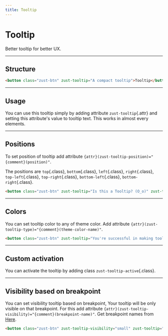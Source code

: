 ```yaml
---
title: Tooltip
---
```


# Tooltip
Better tooltip for better UX.

---


## Structure
```html {snippet}
<button class="zust-btn" zust-tooltip="A compact tooltip">Tooltip</button>
```
---


## Usage
You can use this tooltip simply by adding attribute `zust-tooltip`{.attr} and setting this attribute's value to tooltip text. This works in almost every elements.

---


## Positions
To set position of tooltip add attribute `{attr}(zust-tooltip-position)="{comment}(position)"`.

The positions are `top`{.class}, `bottom`{.class}, `left`{.class}, `right`{.class}, `top-left`{.class}, `top-right`{.class}, `bottom-left`{.class}, `bottom-right`{.class}.

```html {snippet}
<button class="zust-btn" zust-tooltip="Is this a Tooltip? (O_o)" zust-tooltip-position="top">Tooltip</button>
```
---


## Colors
You can set tooltip color to any of theme color. Add attribute `{attr}(zust-tooltip-type)="{comment}(theme-color-name)"`.

```html {snippet}
<button class="zust-btn" zust-tooltip="You're successful in making tooltip" zust-tooltip-type="success" zust-tooltip-position="bottom-left">Success Tooltip</button>
```
---


## Custom activation
You can activate the tooltip by adding class `zust-tooltip-active`{.class}.

---


## Visibility based on breakpoint
You can set visibility tooltip based on breakpoint, Your tooltip will be only visible on that breakpoint. For this add attribute `{attr}(zust-tooltip-visibility)="{comment}(breakpoint-name)"`. Get breakpoint names from [Here](../general/breakpoints).

```html {snippet}
<button class="zust-btn" zust-tooltip-visibility="small" zust-tooltip="So, You're using small device right now? Are you using Web Inspector? Thinking......" zust-tooltip-position="top-left">Small Breakpoint Tooltip 🤔</button>
```
